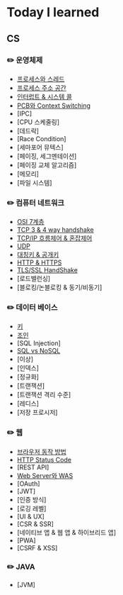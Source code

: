 # Today I learned

## CS
### ✏️ 운영체제

- [프로세스와 스레드](https://github.com/tommysgit/TIL/blob/f37de20c2b8ae42c1d3702e9e1a97a402b531884/Operating%20System/%ED%94%84%EB%A1%9C%EC%84%B8%EC%8A%A4%20c226d1a9524942dd838201dce4de6a39.md)
- [프로세스 주소 공간](https://github.com/tommysgit/TIL/blob/297dce75f173b1e2e54efe6c3a9c0fbeede4180d/Operating%20System/%ED%94%84%EB%A1%9C%EC%84%B8%EC%8A%A4%20%EC%A3%BC%EC%86%8C%EA%B3%B5%EA%B0%84%20aabb796b49534bc6a23454b7f2257392.md)
- [인터럽트 & 시스템 콜](https://github.com/tommysgit/TIL/blob/94b6ca52eb3a7fd64d7f0cc786374f9c21a8f9cd/Operating%20System/Interrupt%20&%20System%20Call%20b0df697c46624956a86307519b7d7137.md)
- [PCB와 Context Switching](https://github.com/tommysgit/TIL/blob/6aad2584bc3718ca7b149f175a27bc6b44927941/Operating%20System/PCB%20&%20Context%20Switching%20d4197326e9594ea5b67c0911407d9362.md)
- [IPC]
- [CPU 스케줄링]
- [데드락]
- [Race Condition]
- [세마포어 뮤텍스]
- [페이징, 세그멘테이션]
- [페이징 교체 알고리즘]
- [메모리]
- [파일 시스템]

### ✏️ 컴퓨터 네트워크

- [OSI 7계층](https://github.com/tommysgit/TIL/blob/f37de20c2b8ae42c1d3702e9e1a97a402b531884/Network/OSI%207%EA%B3%84%EC%B8%B5%207e19773d2f5e45ce8bd5d11617c20bc3.md)
- [TCP 3 & 4 way handshake](https://github.com/tommysgit/TIL/blob/0594c8a5a08f40517271a855b2e5ad6f1d8adc01/Network/3%20Way%20Handshake%20&%204%20Way%20Handshake%20bfc912c39a8a41ca9cb5873cfc08825c.md)
- [TCP/IP 흐름제어 & 혼잡제어](https://github.com/tommysgit/TIL/blob/ff6534709526a6bc45351aa7cc837f79ac911d7e/Network/TCP%20IP%20%ED%9D%90%EB%A6%84%EC%A0%9C%EC%96%B4%20&%20%ED%98%BC%EC%9E%A1%EC%A0%9C%EC%96%B4%203622b8f6776b4ca8a2bb59891fa71cf3.md)
- [UDP](https://github.com/tommysgit/TIL/blob/3fd748503039082cc7c1349e6d9d5f22b090dd2b/Network/UDP%208f7e0bc8225348be87350e465bacc138.md)
- [대칭키 & 공개키](https://github.com/tommysgit/TIL/blob/6aad2584bc3718ca7b149f175a27bc6b44927941/Network/%EB%8C%80%EC%B9%AD%ED%82%A4%20&%20%EB%B9%84%EB%8C%80%EC%B9%AD%ED%82%A4%20d567c8466dc14588b1ae1fa26bc0cc1f.md)
- [HTTP & HTTPS](https://github.com/tommysgit/TIL/blob/ff13bd4ac5cf1bc0f6fe3248cd219372fc8f12fa/Network/Http%20&%20Https%20af050f567b374f3ebc8b29ce010604e2.md)
- [TLS/SSL HandShake](https://github.com/tommysgit/TIL/blob/8de8242a47afa2528a4be287f4419a277d751a97/Network/TLS%20SSL%20Handshake%20edac4289bd014acd916bd0571ac0ce6c.md)
- [로드밸런싱]
- [블로킹/논블로킹 & 동기/비동기]

### ✏️ 데이터 베이스

- [키](https://github.com/tommysgit/TIL/blob/f37de20c2b8ae42c1d3702e9e1a97a402b531884/Database/%ED%82%A4%2081dd2bedbbc34417a849035b07172756.md)
- [조인](https://github.com/tommysgit/TIL/blob/e609009aa9ba65301f4c569df70b0baa84cfbba5/Database/%EC%A1%B0%EC%9D%B8%20c476c72d611d4accbb11b5f67e8a8541.md)
- [SQL Injection]
- [SQL vs NoSQL](https://github.com/tommysgit/TIL/blob/d090e9743e04c0ff6babc92d6c8dc252ef2df93f/Database/SQL%20vs%20NoSQL%200ea51b8d03614e378943c42387f5e5a0.md)
- [이상]
- [인덱스]
- [정규화]
- [트랜잭션]
- [트랜잭션 격리 수준]
- [레디스]
- [저장 프로시저]

### ✏️ 웹

- [브라우저 동작 방법](https://github.com/tommysgit/TIL/blob/e273b97cb3c97ff9b66d757df0f68e79b1c6ee50/Web/%EB%B8%8C%EB%9D%BC%EC%9A%B0%EC%A0%80%20%EB%8F%99%EC%9E%91%EC%9B%90%EB%A6%AC.md)
- [HTTP Status Code](https://github.com/tommysgit/TIL/blob/327f993ef8673d3bdef2a46fc29a030774409bab/Web/Http%20Status%20Code%20c2626466f42a4306a8c905ff640775ce.md)
- [REST API]
- [Web Server와 WAS](https://github.com/tommysgit/TIL/blob/55a0ff3270dbb5d619a4cdb75947973e765d13da/Web/Web%20Server%EC%99%80%20WAS%20954069de9f8a49a59eeadf7176b3b432.md)
- [OAuth]
- [JWT]
- [인증 방식]
- [로깅 레벨]
- [UI & UX]
- [CSR & SSR]
- [네이티브 앱 & 웹 앱 & 하이브리드 앱]
- [PWA]
- [CSRF & XSS]

### ✏️ JAVA

- [JVM]